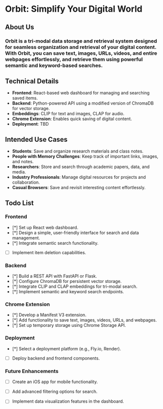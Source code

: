 # Orbit: Simplify Your Digital World
## About Us
### Orbit is a tri-modal data storage and retrieval system designed for seamless organization and retrieval of your digital content. With Orbit, you can save text, images, URLs, videos, and entire webpages effortlessly, and retrieve them using powerful semantic and keyword-based searches.
## Technical Details
- **Frontend**: React-based web dashboard for managing and searching saved items.
- **Backend**: Python-powered API using a modified version of ChromaDB for vector storage.
- **Embeddings**: CLIP for text and images, CLAP for audio.
- **Chrome Extension**: Enables quick saving of digital content.
- **Deployment**: TBD
## Intended Use Cases
- **Students**: Save and organize research materials and class notes.
- **People with Memory Challenges**: Keep track of important links, images, and notes.
- **Researchers**: Store and search through academic papers, data, and media.
- **Industry Professionals**: Manage digital resources for projects and collaboration.
- **Casual Browsers**: Save and revisit interesting content effortlessly.

## Todo List
### Frontend
- [*] Set up React web dashboard.
- [*] Design a simple, user-friendly interface for search and data management.
- [*] Integrate semantic search functionality.
- [ ] Implement item deletion capabilities.

### Backend
- [*] Build a REST API with FastAPI or Flask.
- [*] Configure ChromaDB for persistent vector storage.
- [*] Integrate CLIP and CLAP embeddings for tri-modal search.
- [*] Implement semantic and keyword search endpoints.

### Chrome Extension
- [*] Develop a Manifest V3 extension.
- [*] Add functionality to save text, images, videos, URLs, and webpages.
- [*] Set up temporary storage using Chrome Storage API.

### Deployment
- [*] Select a deployment platform (e.g., Fly.io, Render).
- [ ] Deploy backend and frontend components.

### Future Enhancements
- [ ] Create an iOS app for mobile functionality.
- [ ] Add advanced filtering options for search.
- [ ] Implement data visualization features in the dashboard.


